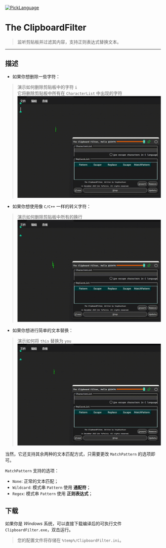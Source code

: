 [![PickLanguage](https://img.shields.io/badge/%E7%AE%80%E4%BD%93%E4%B8%AD%E6%96%87-English-green
)](README_zh_CN.md)

# The ClipboardFilter

> 监听剪贴板并过滤其内容，支持正则表达式替换文本。

---

## 描述
- 如果你想删除一些字符：
> 演示如何删除剪贴板中的字符 `i`  
> 它将删除剪贴板中所有在 `CharacterList` 中出现的字符
![](https://github.com/huanhuanonly/ClipboardFilter/blob/main/Demo/RemoveCharacter.gif?raw=true)

- 如果你想使用像 `C/C++` 一样的转义字符：
> 演示如何删除剪贴板中所有的换行
![](https://github.com/huanhuanonly/ClipboardFilter/blob/main/Demo/RemoveEscapeCharacters.gif?raw=true)

- 如果你想进行简单的文本替换：
> 演示如何将 `this` 替换为 `you`
![](https://github.com/huanhuanonly/ClipboardFilter/blob/main/Demo/TextReplacement.gif?raw=true)

当然，它还支持其余两种的文本匹配方式，只需要更改 `MatchPattern` 的选项即可。

`MatchPattern` 支持的选项：
- `None`: 正常的文本匹配；
- `Wildcard`: 模式串 `Pattern` 使用 **通配符**；
- `Regex`: 模式串 `Pattern` 使用 **正则表达式**；

## 下载
如果你是 *Windows* 系统，可以直接下载编译后的可执行文件 `ClipboardFilter.exe`，双击运行。

> 您的配置文件将存储在 `%temp%/ClipboardFilter.ini`。